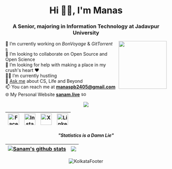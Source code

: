 <h1 align="center">Hi 👋🏽, I'm Manas</h1>
<h3 align="center">A Senior, majoring in Information Technology at Jadavpur University</h3>

<img align='right' src="https://raw.githubusercontent.com/sanam2405/sanam2405/main/assets/images/dp/avatar_wave.png" width="150"> 

🚀 I’m currently working on _BonVoyage_ & _GitTorrent_ <img src="https://raw.githubusercontent.com/sanam2405/sanam2405/main/assets/icons/loading/loading.gif" alt="sos" width="15" height="15"> <br>
🔎 I’m looking to collaborate on Open Source and Open Science<br>
🎯 I’m looking for help with making a place in my crush's heart ❤️<br>
👨‍💻 I’m currently hustling<br>
💭 [Ask me](https://github.com/sanam2405/sanam2405/issues) about CS, Life and Beyond <br>
📫 You can reach me at **manaspb2405@gmail.com**<br>
🌐 My Personal Website  **[sanam.live](https://sanam.live/)**  <img src="https://raw.githubusercontent.com/sanam2405/sanam2405/main/assets/icons/sos/sos.gif" alt="sos" width="20" height="15">  


<div align="center">

![](https://komarev.com/ghpvc/?username=sanam2405&color=red)

| [<img src="https://raw.githubusercontent.com/sanam2405/sanam2405/17992f7325fb195d2946e7a748963429824d0326/assets/icons/facebook/facebook.svg" alt="Facebook" width="35" height="35">](https://facebook.com/manaspratim.biswas) | [<img src="https://raw.githubusercontent.com/sanam2405/sanam2405/17992f7325fb195d2946e7a748963429824d0326/assets/icons/instagram/instagram.svg" alt="Instagram" width="35" height="35">](https://instagram.com/this.munu) | [<img src="https://raw.githubusercontent.com/sanam2405/sanam2405/17992f7325fb195d2946e7a748963429824d0326/assets/icons/x/x.svg" alt="X" width="35" height="35">](https://twitter.com/sanam2405)  | [<img src="https://raw.githubusercontent.com/sanam2405/sanam2405/17992f7325fb195d2946e7a748963429824d0326/assets/icons/linkedin/linkedin.svg" alt="LinkedIn" width="35" height="35">](https://linkedin.com/in/manas-pratim-biswas) |
|  ----------- |  ----------- |  ----------- | ----------- |

#### _"Statistics is a Damn Lie"_ 

</div>


| <a href="https://github.com/anuraghazra/github-readme-stats"><img align="center" src="https://github-readme-stats.vercel.app/api?username=sanam2405&show_icons=true&include_all_commits=true&theme=buefy&hide_border=true" alt="Sanam's github stats" /></a> | <a href="https://github.com/anuraghazra/github-readme-stats"><img align="center" src="https://github-readme-stats.vercel.app/api/top-langs/?username=sanam2405&theme=buefy&hide_border=true&hide=HTML,CSS,SCSS,jupyter%20notebook" /></a> |
| ------------- | ------------- |


<p align="center">
  <img src="https://raw.githubusercontent.com/sanam2405/sanam2405/main/assets/images/footer/kolkata.png" alt="KolkataFooter">
</p>  